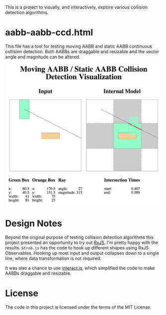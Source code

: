 This is a project to visually, and interactively, explore various collision
detection algorithms.

# aabb-aabb-ccd.html

This file has a tool for testing moving AABB and static AABB continuous
collision detection. Both AABBs are draggable and resizable and the vector
angle and magnitude can be altered.

![AABB / AABB CCD](//raw.githubusercontent.com/cpettitt/ccd-viz/master/aabb-aabb-ccd.png)

# Design Notes

Beyond the original purpose of testing collision detection algorithms this
project presented an opportunity to try out
[RxJS](https://github.com/Reactive-Extensions/RxJS). I'm pretty happy with the
results. `Strob.js` has the code to hook up different shapes using RxJS
Observables. Hooking up most input and output collapses down to a single line,
where data transformation is not required.

It was also a chance to use [interact.js](http://interactjs.io/), which
simplified the code to make AABBs draggable and resizable.

# License

The code in this project is licensed under the terms of the MIT License.
